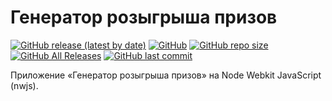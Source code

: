 # Генератор розыгрыша призов
[![GitHub release (latest by date)](https://img.shields.io/github/v/release/ProjectSoft-STUDIONIONS/rafflePrizes?style=for-the-badge)](https://github.com/ProjectSoft-STUDIONIONS/rafflePrizes/releases/latest) [![GitHub](https://img.shields.io/github/license/ProjectSoft-STUDIONIONS/rafflePrizes?style=for-the-badge)](https://github.com/ProjectSoft-STUDIONIONS/rafflePrizes/blob/master/LICENSE) [![GitHub repo size](https://img.shields.io/github/repo-size/ProjectSoft-STUDIONIONS/rafflePrizes?style=for-the-badge)](https://github.com/ProjectSoft-STUDIONIONS/rafflePrizes/) [![GitHub All Releases](https://img.shields.io/github/downloads/ProjectSoft-STUDIONIONS/rafflePrizes/total?style=for-the-badge)](https://github.com/ProjectSoft-STUDIONIONS/rafflePrizes/releases/latest) [![GitHub last commit](https://img.shields.io/github/last-commit/ProjectSoft-STUDIONIONS/rafflePrizes?style=for-the-badge)](https://github.com/ProjectSoft-STUDIONIONS/rafflePrizes/commits/)


Приложение «Генератор розыгрыша призов» на Node Webkit JavaScript (nwjs).

